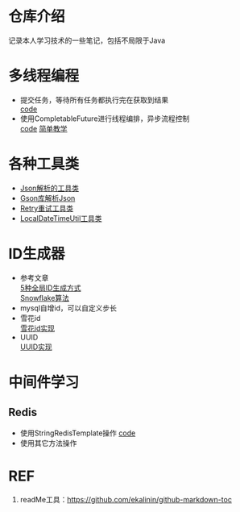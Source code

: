 # 仓库介绍
记录本人学习技术的一些笔记，包括不局限于Java


# 多线程编程
* 提交任务，等待所有任务都执行完在获取到结果
  <br> [code](src/main/java/com/java/study/javastudy/multiThread/ThreadPoolTest.java)
* 使用CompletableFuture进行线程编排，异步流程控制 <br>
   [code](src/main/java/com/java/study/javastudy/multiThread/CompletableFutureTest.java)
   [简单教学](https://www.liaoxuefeng.com/wiki/1252599548343744/1306581182447650)

# 各种工具类
* [Json解析的工具类](src/main/java/com/java/study/javastudy/utils/JsonUtil.java)
* [Gson库解析Json](src/main/java/com/java/study/javastudy/utils/GsonUtil.java)
* [Retry重试工具类](src/main/java/com/java/study/javastudy/utils/RetryUtil.java)
* [LocalDateTimeUtil工具类](src/main/java/com/java/study/javastudy/utils/LocalDateTimeUtil.java)

# ID生成器
* 参考文章<br>
 [5种全局ID生成方式](https://cloud.tencent.com/developer/article/1884037) <br>
 [Snowflake算法](https://pdai.tech/md/algorithm/alg-domain-id-snowflake.html)
* mysql自增id，可以自定义步长
* 雪花id <br>
  [雪花id实现](src/main/java/com/java/study/javastudy/idGenerator/snowFlake/SnowflakeIdGenerator.java)
* UUID <br>
  [UUID实现](src/main/java/com/java/study/javastudy/idGenerator/snowFlake/UuidGenerator.java)

# 中间件学习

## Redis
 * 使用StringRedisTemplate操作 [code](src/main/java/com/java/study/javastudy/middleware/es/RedisClient.java)
 * 使用其它方法操作
# REF
1. readMe工具：https://github.com/ekalinin/github-markdown-toc

